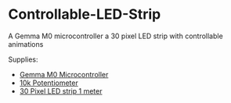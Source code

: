 # Controllable-LED-Strip
A Gemma M0 microcontroller a 30 pixel LED strip with controllable animations

Supplies:
  - [Gemma M0 Microcontroller](https://www.adafruit.com/product/3501)
  - [10k Potentiometer](https://www.adafruit.com/product/562?gclid=Cj0KCQjw2efrBRD3ARIsAEnt0eiVpuXrk4T1edEbNSqT1RYbQBknHH4lBoS_mDyq1fyyc574SFwEtukaAsoFEALw_wcB)
  - [30 Pixel LED strip 1 meter](https://www.adafruit.com/product/2954?length=1)
  
